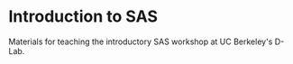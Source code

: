 # Introduction to SAS

Materials for teaching the introductory SAS workshop at UC Berkeley's D-Lab.
